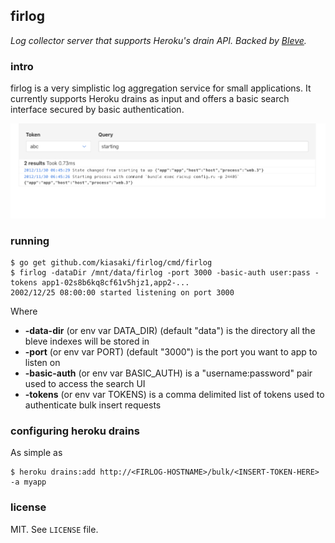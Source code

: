 ## firlog

_Log collector server that supports Heroku's drain API. Backed by [Bleve](https://github.com/blevesearch/bleve)._

### intro

firlog is a very simplistic log aggregation service for small applications.
It currently supports Heroku drains as input and offers a basic search interface
secured by basic authentication.

![search interface](https://raw.githubusercontent.com/kiasaki/firlog/master/screenshot.png)

### running

```
$ go get github.com/kiasaki/firlog/cmd/firlog
$ firlog -dataDir /mnt/data/firlog -port 3000 -basic-auth user:pass -tokens app1-02s8b6kq8cf61v5hjz1,app2-...
2002/12/25 08:00:00 started listening on port 3000
```

Where

- **-data-dir** (or env var DATA_DIR) (default "data") is the directory all the bleve indexes will be stored in
- **-port** (or env var PORT) (default "3000") is the port you want to app to listen on
- **-basic-auth** (or env var BASIC_AUTH) is a "username:password" pair used to access the search UI
- **-tokens** (or env var TOKENS) is a comma delimited list of tokens used to authenticate bulk insert requests

### configuring heroku drains

As simple as

```
$ heroku drains:add http://<FIRLOG-HOSTNAME>/bulk/<INSERT-TOKEN-HERE> -a myapp
```

### license

MIT. See `LICENSE` file.
